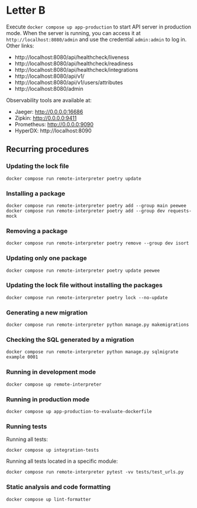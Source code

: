 # Letter B

Execute `docker compose up app-production` to start API server in production mode. When the server is running, you can access it at `http://localhost:8080/admin` and use the credential `admin:admin` to log in. Other links:

- http://localhost:8080/api/healthcheck/liveness
- http://localhost:8080/api/healthcheck/readiness
- http://localhost:8080/api/healthcheck/integrations
- http://localhost:8080/api/v1/
- http://localhost:8080/api/v1/users/attributes
- http://localhost:8080/admin

Observability tools are available at:

- Jaeger: http://0.0.0.0:16686
- Zipkin: http://0.0.0.0:9411
- Prometheus: http://0.0.0.0:9090
- HyperDX: http://localhost:8090

## Recurring procedures

### Updating the lock file

    docker compose run remote-interpreter poetry update

### Installing a package

    docker compose run remote-interpreter poetry add --group main peewee
    docker compose run remote-interpreter poetry add --group dev requests-mock

### Removing a package

    docker compose run remote-interpreter poetry remove --group dev isort

### Updating only one package

    docker compose run remote-interpreter poetry update peewee

### Updating the lock file without installing the packages

    docker compose run remote-interpreter poetry lock --no-update

### Generating a new migration

    docker compose run remote-interpreter python manage.py makemigrations

### Checking the SQL generated by a migration

    docker compose run remote-interpreter python manage.py sqlmigrate example 0001

### Running in development mode

    docker compose up remote-interpreter

### Running in production mode

    docker compose up app-production-to-evaluate-dockerfile

### Running tests

Running all tests:

    docker compose up integration-tests

Running all tests located in a specific module:

    docker compose run remote-interpreter pytest -vv tests/test_urls.py

### Static analysis and code formatting

    docker compose up lint-formatter
